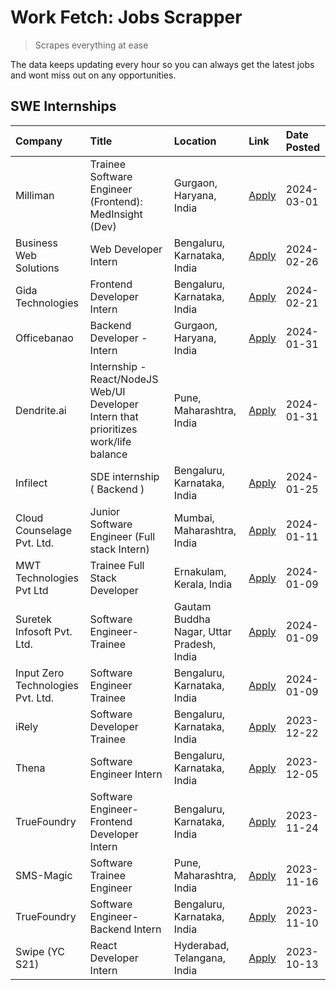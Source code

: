 # Work Fetch: Jobs Scrapper
> Scrapes everything at ease

The data keeps updating every hour so you can always get the latest jobs and wont miss out on any opportunities.

## SWE Internships
<!--START_SECTION:workfetch-->
| Company                           | Title                                                                                | Location                                  | Link                                                                                                                                                                                                                                                                                                  | Date Posted   |
|:----------------------------------|:-------------------------------------------------------------------------------------|:------------------------------------------|:------------------------------------------------------------------------------------------------------------------------------------------------------------------------------------------------------------------------------------------------------------------------------------------------------|:--------------|
| Milliman                          | Trainee Software Engineer (Frontend): MedInsight (Dev)                               | Gurgaon, Haryana, India                   | [Apply](https://in.linkedin.com/jobs/view/trainee-software-engineer-frontend-medinsight-dev-at-milliman-3792874280?refId=Qvr7iLQI3X8syW28s0FIIQ%3D%3D&trackingId=CDTRILXO%2FYeAriQNoXQrEQ%3D%3D&position=3&pageNum=0&trk=public_jobs_jserp-result_search-card)                                        | 2024-03-01    |
| Business Web Solutions            | Web Developer Intern                                                                 | Bengaluru, Karnataka, India               | [Apply](https://in.linkedin.com/jobs/view/web-developer-intern-at-business-web-solutions-3839906144?refId=Qvr7iLQI3X8syW28s0FIIQ%3D%3D&trackingId=JkyxcdOwxAmJRF2Yu99XBA%3D%3D&position=14&pageNum=0&trk=public_jobs_jserp-result_search-card)                                                        | 2024-02-26    |
| Gida Technologies                 | Frontend Developer Intern                                                            | Bengaluru, Karnataka, India               | [Apply](https://in.linkedin.com/jobs/view/frontend-developer-intern-at-gida-technologies-3836040945?refId=Qvr7iLQI3X8syW28s0FIIQ%3D%3D&trackingId=Pd1XCI9pYAw6yQlX2fd62w%3D%3D&position=12&pageNum=0&trk=public_jobs_jserp-result_search-card)                                                        | 2024-02-21    |
| Officebanao                       | Backend Developer - Intern                                                           | Gurgaon, Haryana, India                   | [Apply](https://in.linkedin.com/jobs/view/backend-developer-intern-at-officebanao-3814263731?refId=Qvr7iLQI3X8syW28s0FIIQ%3D%3D&trackingId=i%2Fk%2Bw2DC2gLJvTTFSRQhqw%3D%3D&position=18&pageNum=0&trk=public_jobs_jserp-result_search-card)                                                           | 2024-01-31    |
| Dendrite.ai                       | Internship - React/NodeJS Web/UI Developer Intern that prioritizes work/life balance | Pune, Maharashtra, India                  | [Apply](https://in.linkedin.com/jobs/view/internship-react-nodejs-web-ui-developer-intern-that-prioritizes-work-life-balance-at-dendrite-ai-3818948068?refId=Qvr7iLQI3X8syW28s0FIIQ%3D%3D&trackingId=C4Bv%2FxtMmNe7aKhDN4%2Bpqg%3D%3D&position=25&pageNum=0&trk=public_jobs_jserp-result_search-card) | 2024-01-31    |
| Infilect                          | SDE internship ( Backend )                                                           | Bengaluru, Karnataka, India               | [Apply](https://in.linkedin.com/jobs/view/sde-internship-backend-at-infilect-3815120558?refId=Qvr7iLQI3X8syW28s0FIIQ%3D%3D&trackingId=olO8aQyST4bhVxQypOVz4g%3D%3D&position=19&pageNum=0&trk=public_jobs_jserp-result_search-card)                                                                    | 2024-01-25    |
| Cloud Counselage Pvt. Ltd.        | Junior Software Engineer (Full stack Intern)                                         | Mumbai, Maharashtra, India                | [Apply](https://in.linkedin.com/jobs/view/junior-software-engineer-full-stack-intern-at-cloud-counselage-pvt-ltd-3803132814?refId=Qvr7iLQI3X8syW28s0FIIQ%3D%3D&trackingId=lJuX6rY7JQ9ec4mK0cbP6Q%3D%3D&position=20&pageNum=0&trk=public_jobs_jserp-result_search-card)                                | 2024-01-11    |
| MWT Technologies Pvt Ltd          | Trainee Full Stack Developer                                                         | Ernakulam, Kerala, India                  | [Apply](https://in.linkedin.com/jobs/view/trainee-full-stack-developer-at-mwt-technologies-pvt-ltd-3800921715?refId=Qvr7iLQI3X8syW28s0FIIQ%3D%3D&trackingId=DeOX3IMF8AHnpzhpIc%2F9lA%3D%3D&position=4&pageNum=0&trk=public_jobs_jserp-result_search-card)                                             | 2024-01-09    |
| Suretek Infosoft Pvt. Ltd.        | Software Engineer-Trainee                                                            | Gautam Buddha Nagar, Uttar Pradesh, India | [Apply](https://in.linkedin.com/jobs/view/software-engineer-trainee-at-suretek-infosoft-pvt-ltd-3800934643?refId=Qvr7iLQI3X8syW28s0FIIQ%3D%3D&trackingId=xIV8ssMMZbryEbAVFh%2BbMg%3D%3D&position=15&pageNum=0&trk=public_jobs_jserp-result_search-card)                                               | 2024-01-09    |
| Input Zero Technologies Pvt. Ltd. | Software Engineer Trainee                                                            | Bengaluru, Karnataka, India               | [Apply](https://in.linkedin.com/jobs/view/software-engineer-trainee-at-input-zero-technologies-pvt-ltd-3800927643?refId=Qvr7iLQI3X8syW28s0FIIQ%3D%3D&trackingId=7jUTOa6via%2Fk0LCkA5sJ3g%3D%3D&position=22&pageNum=0&trk=public_jobs_jserp-result_search-card)                                        | 2024-01-09    |
| iRely                             | Software Developer Trainee                                                           | Bengaluru, Karnataka, India               | [Apply](https://in.linkedin.com/jobs/view/software-developer-trainee-at-irely-3801577534?refId=Qvr7iLQI3X8syW28s0FIIQ%3D%3D&trackingId=jLXDTZk32UrZoHQ%2BLXrdKw%3D%3D&position=8&pageNum=0&trk=public_jobs_jserp-result_search-card)                                                                  | 2023-12-22    |
| Thena                             | Software Engineer Intern                                                             | Bengaluru, Karnataka, India               | [Apply](https://in.linkedin.com/jobs/view/software-engineer-intern-at-thena-3778731751?refId=Qvr7iLQI3X8syW28s0FIIQ%3D%3D&trackingId=9%2BdvL%2FUgkICcvB1f3RYf%2Bw%3D%3D&position=11&pageNum=0&trk=public_jobs_jserp-result_search-card)                                                               | 2023-12-05    |
| TrueFoundry                       | Software Engineer- Frontend Developer Intern                                         | Bengaluru, Karnataka, India               | [Apply](https://in.linkedin.com/jobs/view/software-engineer-frontend-developer-intern-at-truefoundry-3790095058?refId=Qvr7iLQI3X8syW28s0FIIQ%3D%3D&trackingId=mh7eoJVhQ8GZbpHrONsxbg%3D%3D&position=10&pageNum=0&trk=public_jobs_jserp-result_search-card)                                            | 2023-11-24    |
| SMS-Magic                         | Software Trainee Engineer                                                            | Pune, Maharashtra, India                  | [Apply](https://in.linkedin.com/jobs/view/software-trainee-engineer-at-sms-magic-3761409781?refId=Qvr7iLQI3X8syW28s0FIIQ%3D%3D&trackingId=m2QqSdyGsN5lryg2ZQMTkg%3D%3D&position=21&pageNum=0&trk=public_jobs_jserp-result_search-card)                                                                | 2023-11-16    |
| TrueFoundry                       | Software Engineer-Backend Intern                                                     | Bengaluru, Karnataka, India               | [Apply](https://in.linkedin.com/jobs/view/software-engineer-backend-intern-at-truefoundry-3779508170?refId=Qvr7iLQI3X8syW28s0FIIQ%3D%3D&trackingId=hqosV8WxoG3xW5WBRGKFsw%3D%3D&position=24&pageNum=0&trk=public_jobs_jserp-result_search-card)                                                       | 2023-11-10    |
| Swipe (YC S21)                    | React Developer Intern                                                               | Hyderabad, Telangana, India               | [Apply](https://in.linkedin.com/jobs/view/react-developer-intern-at-swipe-yc-s21-3737600089?refId=Qvr7iLQI3X8syW28s0FIIQ%3D%3D&trackingId=4Ezou3HmQpIqynIjHI%2BX0Q%3D%3D&position=13&pageNum=0&trk=public_jobs_jserp-result_search-card)                                                              | 2023-10-13    |
<!--END_SECTION:workfetch-->
